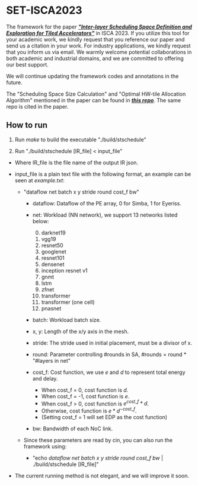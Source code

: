 # SET-ISCA2023

The framework for the paper ***["Inter-layer Scheduling Space Definition and Exploration for Tiled Accelerators"](https://dl.acm.org/doi/10.1145/3579371.3589048)*** in ISCA 2023. If you utilize this tool for your academic work, we kindly request that you reference our paper and send us a citation in your work. For industry applications, we kindly request that you inform us via email. We warmly welcome potential collaborations in both academic and industrial domains, and we are committed to offering our best support.

We will continue updating the framework codes and annotations in the future.

The "Scheduling Space Size Calculation" and "Optimal HW-tile Allocation Algorithm" mentioned in the paper can be found in ***[this repo](https://github.com/SET-ISCA2023/Tile-Alloc-Algorithm)***. The same repo is cited in the paper.


## How to run

1. Run *make* to build the executable "./build/stschedule"

2. Run "./build/stschedule [IR_file] < input_file"

- Where IR_file is the file name of the output IR json.

- input_file is a plain text file with the following format, an example can be seen at *example.txt*:

  - "dataflow net batch x y stride round cost_f bw"

    - dataflow: Dataflow of the PE array, 0 for Simba, 1 for Eyeriss.

    - net: Workload (NN network), we support 13 networks listed below:

      0. darknet19
      1. vgg19
      2. resnet50
      3. googlenet
      4. resnet101
      5. densenet
      6. inception resnet v1
      7. gnmt
      8. lstm
      9. zfnet
      10. transformer
      11. transformer (one cell)
      12. pnasnet

	- batch: Workload batch size.

    - x, y: Length of the x/y axis in the mesh.

    - stride: The stride used in initial placement, must be a divisor of x.

    - round: Parameter controlling #rounds in SA, #rounds = round * "#layers in net"

    - cost_f: Cost function, we use $e$ and $d$ to represent total energy and delay.

	  - When cost_f = 0, cost function is $d$.
	  - When cost_f = -1, cost function is $e$.
	  - When cost_f > 0, cost function is $e^{cost\_f}*d$.
	  - Otherwise, cost function is $e*d^{-cost\_f}$.
	  - (Setting cost_f = 1 will set EDP as the cost function)

	- bw: Bandwidth of each NoC link.

  - Since these parameters are read by cin, you can also run the framework using:
    - "echo *dataflow net batch x y stride round cost_f bw* | ./build/stschedule [IR_file]"

- The current running method is not elegant, and we will improve it soon.

